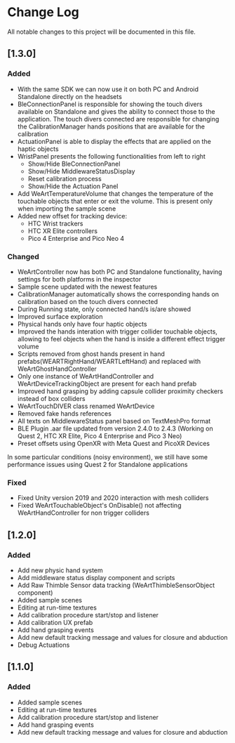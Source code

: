 
# Change Log
All notable changes to this project will be documented in this file.

## [1.3.0]

### Added
* With the same SDK we can now use it on both PC and Android Standalone directly on the headsets
* BleConnectionPanel is responsible for showing the touch divers available on Standalone and gives the ability to connect those to the application. The touch divers connected are responsible for changing the CalibrationManager hands positions that are available for the calibration
* ActuationPanel is able to display the effects that are applied on the haptic objects
* WristPanel presents the following functionalities from left  to right
    * Show/Hide BleConnectionPanel
    * Show/Hide MiddlewareStatusDisplay
    * Reset calibration process
    * Show/Hide the Actuation Panel
* Add WeArtTemperatureVolume that changes the temperature of the touchable objects that enter or exit the volume. This is present only when importing the sample scene
* Added new offset for tracking device:
    - HTC Wrist trackers
    - HTC XR Elite controllers
    - Pico 4 Enterprise and Pico Neo 4   

### Changed
* WeArtController now has both PC and Standalone functionality, having settings for both platforms in the inspector
* Sample scene updated with the newest features
* CalibrationManager automatically shows the corresponding hands on calibration based on the touch divers connected
* During Running state, only connected hand/s is/are showed
* Improved surface exploration
* Physical hands only have four haptic objects
* Improved the hands interation with trigger collider touchable objects, allowing to feel objects when the hand is inside a different effect trigger volume
* Scripts removed from ghost hands present in hand prefabs(WEARTRightHand/WEARTLeftHand) and replaced with WeArtGhostHandController
* Only one instance of WeArtHandController and WeArtDeviceTrackingObject are present for each hand prefab
* Improved hand grasping by adding capsule collider proximity checkers instead of box colliders
* WeArtTouchDIVER class renamed WeArtDevice
* Removed fake hands references
* All texts on MiddlewareStatus panel based on TextMeshPro format
* BLE Plugin .aar  file updated from version 2.4.0 to 2.4.3 (Working on Quest 2, HTC XR Elite, Pico 4 Enterprise and Pico 3 Neo)
* Preset offsets using OpenXR with Meta Quest and PicoXR Devices

In some particular conditions (noisy environment), we still have some performance issues using Quest 2 for Standalone applications

### Fixed
* Fixed Unity version 2019 and 2020 interaction with mesh colliders
* Fixed WeArtTouchableObject's OnDisable() not affecting WeArtHandController for non trigger colliders

## [1.2.0]
 
### Added

* Add new physic hand system
* Add middleware status display component and scripts
* Add Raw Thimble Sensor data tracking (WeArtThimbleSensorObject component)
* Added sample scenes
* Editing at run-time textures
* Add calibration procedure start/stop and listener 
* Add calibration UX prefab
* Add hand grasping events
* Add new default tracking message and values for closure and abduction
* Debug Actuations

## [1.1.0] 

### Added

* Added sample scenes
* Editing at run-time textures
* Add calibration procedure start/stop and listener
* Add hand grasping events
* Add new default tracking message and values for closure and abduction
